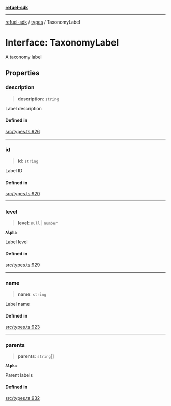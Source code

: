 [**refuel-sdk**](../../README.md)

***

[refuel-sdk](../../modules.md) / [types](../README.md) / TaxonomyLabel

# Interface: TaxonomyLabel

A taxonomy label

## Properties

### description

> **description**: `string`

Label description

#### Defined in

[src/types.ts:926](https://github.com/refuel-ai/refuel-sdk/blob/d0bf0a37e69cf6e99e0c214ac03b050c5c5d48a2/src/types.ts#L926)

***

### id

> **id**: `string`

Label ID

#### Defined in

[src/types.ts:920](https://github.com/refuel-ai/refuel-sdk/blob/d0bf0a37e69cf6e99e0c214ac03b050c5c5d48a2/src/types.ts#L920)

***

### level

> **level**: `null` \| `number`

**`Alpha`**

Label level

#### Defined in

[src/types.ts:929](https://github.com/refuel-ai/refuel-sdk/blob/d0bf0a37e69cf6e99e0c214ac03b050c5c5d48a2/src/types.ts#L929)

***

### name

> **name**: `string`

Label name

#### Defined in

[src/types.ts:923](https://github.com/refuel-ai/refuel-sdk/blob/d0bf0a37e69cf6e99e0c214ac03b050c5c5d48a2/src/types.ts#L923)

***

### parents

> **parents**: `string`[]

**`Alpha`**

Parent labels

#### Defined in

[src/types.ts:932](https://github.com/refuel-ai/refuel-sdk/blob/d0bf0a37e69cf6e99e0c214ac03b050c5c5d48a2/src/types.ts#L932)
